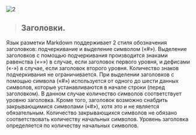 ![2](logo4.jpg)

>## Заголовки.

Язык разметки Markdown поддерживает 2 стиля обозначения заголовков: подчеркивание и выделение символом («#»). Выделение заголовков с помощью подчеркивания производится знаками равенства («=») в случае, если заголовок первого уровня, и дефисами («-») в случае, если заголовок второго уровня. Количество знаков подчеркивания не ограничивается. При выделении заголовков с помощью символа («#») используется от одного до шести данных символов, которые устанавливаются в начале строки (перед заголовком). В данном случае количество символов соответствует уровню заголовка. Кроме того, заголовок возможно снабдить закрывающимися символами («#»), хотя это и не является обязательным. Количество закрывающихся символов не обязано соответствовать количеству начальных символов. Уровень заголовка определяется по количеству начальных символов.

#

